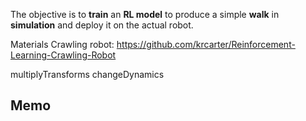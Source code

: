 
The objective is to **train** an **RL model** to produce a simple **walk** in **simulation** and deploy it on the actual robot.

Materials
Crawling robot: https://github.com/krcarter/Reinforcement-Learning-Crawling-Robot


multiplyTransforms
changeDynamics

## Memo

